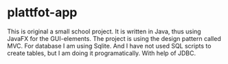 # plattfot-app

This is original a small school project. It is written in Java, thus using JavaFX for the GUI-elements.
The project is using the design pattern called MVC. 
For database I am using Sqlite. And I have not used SQL scripts to create tables, but I am doing it programatically. With help of JDBC.
